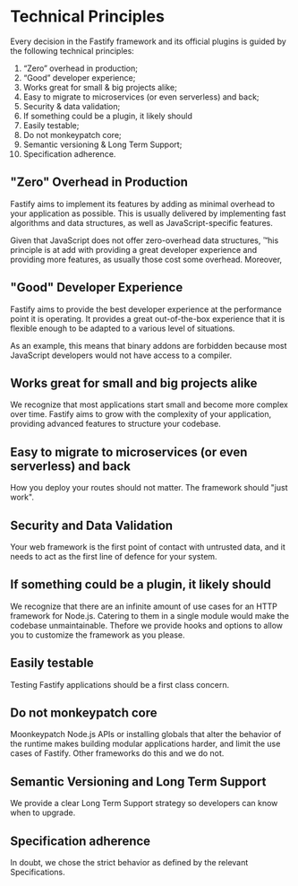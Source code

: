 # Technical Principles

Every decision in the Fastify framework and its official plugins is guided by the following technical principles:

1. “Zero” overhead in production;
2. “Good” developer experience;
3. Works great for small & big projects alike;
4. Easy to migrate to microservices (or even serverless) and back;
5. Security & data validation;
6. If something could be a plugin, it likely should
7. Easily testable;
8. Do not monkeypatch core;
9. Semantic versioning & Long Term Support;
10. Specification adherence.

## "Zero" Overhead in Production

Fastify aims to implement its features by adding as minimal overhead to your application as possible.
This is usually delivered by implementing fast algorithms and data structures, as well as JavaScript-specific
features.

Given that JavaScript does not offer zero-overhead data structures, ™his principle is at add with providing
a great developer experience and providing more features, as usually those cost some overhead.
Moreover, 

## "Good" Developer Experience

Fastify aims to provide the best developer experience at the performance point it is operating.
It provides a great out-of-the-box experience that it is flexible enough to be adapted to a various
level of situations.

As an example, this means that binary addons are forbidden because most JavaScript developers would not
have access to a compiler.

## Works great for small and big projects alike

We recognize that most applications start small and become more complex over time. Fastify aims to grow with
the complexity of your application, providing advanced features to structure your codebase.

## Easy to migrate to microservices (or even serverless) and back

How you deploy your routes should not matter. The framework should "just work".

## Security and Data Validation

Your web framework is the first point of contact with untrusted data, and it needs to act as the first
line of defence for your system.

## If something could be a plugin, it likely should

We recognize that there are an infinite amount of use cases for an HTTP framework for Node.js. Catering
to them in a single module would make the codebase unmaintainable. Thefore we provide hooks and options
to allow you to customize the framework as you please.

## Easily testable

Testing Fastify applications should be a first class concern.

## Do not monkeypatch core

Moonkeypatch Node.js APIs or installing globals that alter the behavior of the runtime makes building
modular applications harder, and limit the use cases of Fastify. Other frameworks do this and we do not.

## Semantic Versioning and Long Term Support

We provide a clear Long Term Support strategy so developers can know when to upgrade.

## Specification adherence

In doubt, we chose the strict behavior as defined by the relevant Specifications.
